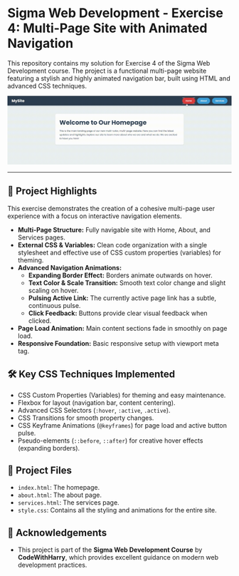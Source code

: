 # Sigma Web Development - Exercise 4: Multi-Page Site with Animated Navigation

This repository contains my solution for Exercise 4 of the Sigma Web Development course. The project is a functional multi-page website featuring a stylish and highly animated navigation bar, built using HTML and advanced CSS techniques.

![Demonstration of the animated navigation and page transitions](nav-demo.gif)

---

## 🚀 Project Highlights

This exercise demonstrates the creation of a cohesive multi-page user experience with a focus on interactive navigation elements.

- **Multi-Page Structure:** Fully navigable site with Home, About, and Services pages.
- **External CSS & Variables:** Clean code organization with a single stylesheet and effective use of CSS custom properties (variables) for theming.
- **Advanced Navigation Animations:**
    - **Expanding Border Effect:** Borders animate outwards on hover.
    - **Text Color & Scale Transition:** Smooth text color change and slight scaling on hover.
    - **Pulsing Active Link:** The currently active page link has a subtle, continuous pulse.
    - **Click Feedback:** Buttons provide clear visual feedback when clicked.
- **Page Load Animation:** Main content sections fade in smoothly on page load.
- **Responsive Foundation:** Basic responsive setup with viewport meta tag.

## 🛠️ Key CSS Techniques Implemented

- CSS Custom Properties (Variables) for theming and easy maintenance.
- Flexbox for layout (navigation bar, content centering).
- Advanced CSS Selectors (`:hover`, `:active`, `.active`).
- CSS Transitions for smooth property changes.
- CSS Keyframe Animations (`@keyframes`) for page load and active button pulse.
- Pseudo-elements (`::before`, `::after`) for creative hover effects (expanding borders).

## 📄 Project Files

- `index.html`: The homepage.
- `about.html`: The about page.
- `services.html`: The services page.
- `style.css`: Contains all the styling and animations for the entire site.

## 🙏 Acknowledgements

- This project is part of the **Sigma Web Development Course** by **CodeWithHarry**, which provides excellent guidance on modern web development practices.

